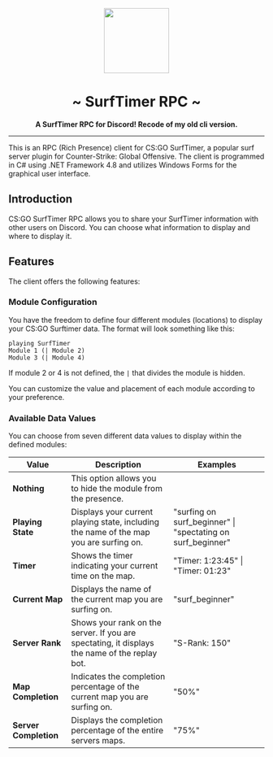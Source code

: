 <p align="center">
    <img src="https://api.xace.ch/web-assets/img/surftimer-rpc-gui.png" height="128" border-radius="10px" />
    <h1 align="center">~ SurfTimer RPC ~</h1>
    <strong>
         <p align="center">
              A SurfTimer RPC for Discord! Recode of my old cli version.
         </p>
    </strong>
</p>

---

This is an RPC (Rich Presence) client for CS:GO SurfTimer, a popular surf server plugin for Counter-Strike: Global Offensive. The client is programmed in C# using .NET Framework 4.8 and utilizes Windows Forms for the graphical user interface.

## Introduction
CS:GO SurfTimer RPC allows you to share your SurfTimer information with other users on Discord. You can choose what information to display and where to display it.

## Features
The client offers the following features:

### Module Configuration
You have the freedom to define four different modules (locations) to display your CS:GO Surftimer data.
The format will look something like this:

```
playing SurfTimer
Module 1 (| Module 2)
Module 3 (| Module 4)
```
If module 2 or 4 is not defined, the `|` that divides the module is hidden.

You can customize the value and placement of each module according to your preference.

### Available Data Values
You can choose from seven different data values to display within the defined modules:

| Value             | Description                                                                                                             | Examples                                      |
|-------------------|-------------------------------------------------------------------------------------------------------------------------|-----------------------------------------------|
| **Nothing**       | This option allows you to hide the module from the presence.                                                            |                                               |
| **Playing State** | Displays your current playing state, including the name of the map you are surfing on.                                  | "surfing on surf\_beginner" \| "spectating on surf\_beginner"|
| **Timer**         | Shows the timer indicating your current time on the map.                                                                | "Timer: 1:23:45" \| "Timer: 01:23"             |
| **Current Map**   | Displays the name of the current map you are surfing on.                                                                | "surf\_beginner"                               |
| **Server Rank**   | Shows your rank on the server. If you are spectating, it displays the name of the replay bot.                           | "S-Rank: 150" | "S-Rank: Unranked" or "BONUS Replay"|
| **Map Completion**| Indicates the completion percentage of the current map you are surfing on.                                              | "50%"                                          |
| **Server Completion**| Displays the completion percentage of the entire servers maps.                                                       | "75%"                                          |
